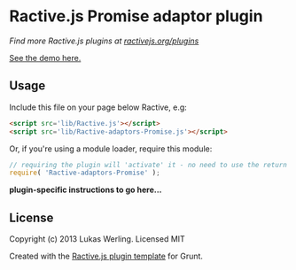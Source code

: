 Ractive.js Promise adaptor plugin
=================================

*Find more Ractive.js plugins at [ractivejs.org/plugins](http://ractivejs.org/plugins)*

[See the demo here.](TODO)

Usage
-----

Include this file on your page below Ractive, e.g:

```html
<script src='lib/Ractive.js'></script>
<script src='lib/Ractive-adaptors-Promise.js'></script>
```

Or, if you're using a module loader, require this module:

```js
// requiring the plugin will 'activate' it - no need to use the return value
require( 'Ractive-adaptors-Promise' );
```

**plugin-specific instructions to go here...**



License
-------

Copyright (c) 2013 Lukas Werling. Licensed MIT

Created with the [Ractive.js plugin template](https://github.com/RactiveJS/Plugin-template) for Grunt.

